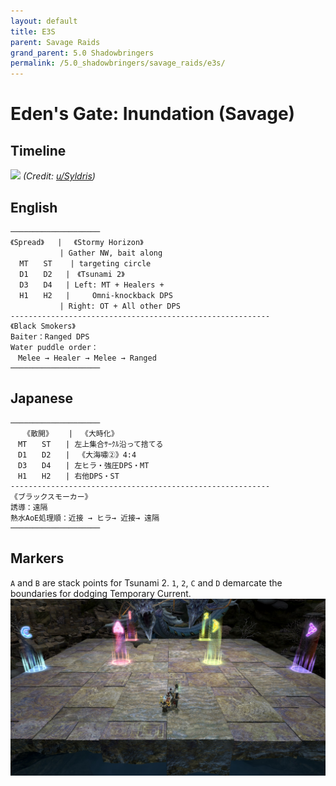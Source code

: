 ```yaml
---
layout: default
title: E3S
parent: Savage Raids
grand_parent: 5.0 Shadowbringers
permalink: /5.0_shadowbringers/savage_raids/e3s/
---
```


# Eden's Gate: Inundation (Savage)

## Timeline

![](https://preview.redd.it/uwe99rrdn9e31.png?width=1800&format=png&auto=webp&s=fb875a6003edffff89a5cefac8c082dc849662bf)
*(Credit: [u/Syldris](https://www.reddit.com/r/ffxiv/comments/clkiwe/e3s_rotation_and_timeline/))*

## English
```
────────────────────
《Spread》   | 　《Stormy Horizon》
　　　　　　 | Gather NW, bait along
  MT　　ST    | targeting circle
  D1　　D2   |　《Tsunami 2》
  D3　　D4   | Left: MT + Healers + 
  H1　　H2   |　　　Omni-knockback DPS
　　　　　　 | Right: OT + All other DPS
----------------------------------------------------------
《Black Smokers》
Baiter：Ranged DPS
Water puddle order：
　Melee → Healer → Melee → Ranged
────────────────────
```

## Japanese
```
────────────────────
  　《散開》　　 | 　《大時化》
　MT　　ST　　| 左上集合ｻｰｸﾙ沿って捨てる
　D1　　D2　　| 　《大海嘯②》4:4
　D3　　D4　　| 左ヒラ・強圧DPS・MT
　H1　　H2　　| 右他DPS・ST
----------------------------------------------------------
《ブラックスモーカー》
誘導：遠隔
熱水AoE処理順：近接 → ヒラ→ 近接→ 遠隔
────────────────────
```

## Markers

`A` and `B` are stack points for Tsunami 2. `1`, `2`, `C` and `D` demarcate the boundaries for dodging Temporary Current.
![](images/markers.jpg)